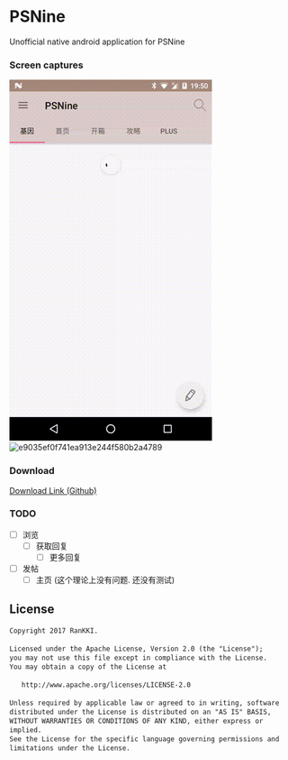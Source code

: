 # PSNine
Unofficial native android application for PSNine

### Screen captures

![1d309577820c8d6d9d7f3f7777514cab](https://raw.githubusercontent.com/RanKKI/PSNine/master/res/1d309577820c8d6d9d7f3f7777514cab.gif)![e9035ef0f741ea913e244f580b2a4789](https://raw.githubusercontent.com/RanKKI/PSNine/master/res/e9035ef0f741ea913e244f580b2a4789.gif)

### Download

[Download Link (Github) ](https://github.com/RanKKI/PSNine/blob/master/app/app-release.apk?raw=true "Download Link (Github)")

### TODO
- [ ] 浏览
    - [ ] 获取回复
        - [ ] 更多回复
- [ ] 发帖
    - [ ] 主页 (这个理论上没有问题. 还没有测试)

License
-------

    Copyright 2017 RanKKI.

    Licensed under the Apache License, Version 2.0 (the "License");
    you may not use this file except in compliance with the License.
    You may obtain a copy of the License at

       http://www.apache.org/licenses/LICENSE-2.0

    Unless required by applicable law or agreed to in writing, software
    distributed under the License is distributed on an "AS IS" BASIS,
    WITHOUT WARRANTIES OR CONDITIONS OF ANY KIND, either express or implied.
    See the License for the specific language governing permissions and
    limitations under the License.
